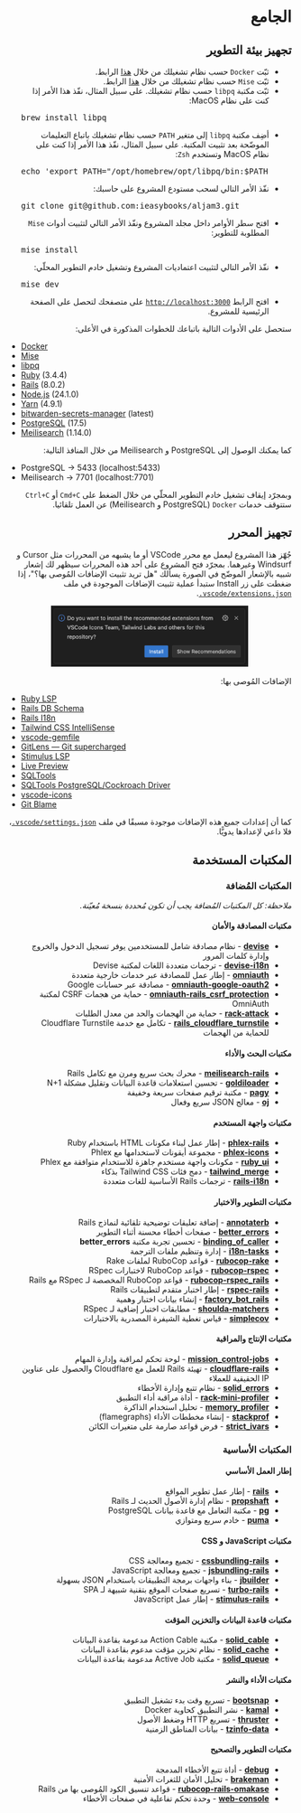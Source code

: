 <h1 dir="rtl">الجامع</h1>

<h2 dir="rtl">تجهيز بيئة التطوير</h2>

<ul dir="rtl">
  <li>ثبّت <code>Docker</code> حسب نظام تشغيلك من خلال <a href="https://docs.docker.com/engine/install/">هذا</a> الرابط.</li>
  <li>ثبّت <code>Mise</code> حسب نظام تشغيلك من خلال <a href="https://mise.jdx.dev/installing-mise.html">هذا</a> الرابط.</li>
  <li>ثبّت مكتبة <code>libpq</code> حسب نظام تشغيلك. على سبيل المثال، نفّذ هذا الأمر إذا كنت على نظام MacOS:</li>

  <pre dir="ltr">brew install libpq</pre>

  <li>أضِف مكتبة <code>libpq</code> إلى متغير <code>PATH</code> حسب نظام تشغيلك باتباع التعليمات الموضّحة بعد تثبيت المكتبة. على سبيل المثال، نفّذ هذا الأمر إذا كنت على نظام MacOS وتستخدم <code>Zsh</code>:</li>

  <pre dir="ltr">echo 'export PATH="/opt/homebrew/opt/libpq/bin:$PATH"' >> /Users/{user}/.zshrc</pre>

  <li>نفّذ الأمر التالي لسحب مستودع المشروع على حاسبك:</li>

  <pre dir="ltr">git clone git@github.com:ieasybooks/aljam3.git</pre>

  <li>افتح سطر الأوامر داخل مجلد المشروع ونفّذ الأمر التالي لتثبيت أدوات <code>Mise</code> المطلوبة للتطوير:</li>

  <pre dir="ltr">mise install</pre>

  <li>نفّذ الأمر التالي لتثبيت اعتماديات المشروع وتشغيل خادم التطوير المحلّي:</li>

  <pre dir="ltr">mise dev</pre>

  <li>افتح الرابط <a href="http://localhost:3000"><code>http://localhost:3000</code></a> على متصفحك لتحصل على الصفحة الرئيسية للمشروع.</li>
</ul>

<p dir="rtl">ستحصل على الأدوات التالية باتباعك للخطوات المذكورة في الأعلى:</p>

<ul>
  <li><a href="https://docker.com">Docker</a></li>
  <li><a href="https://mise.jdx.dev">Mise</a></li>
  <li><a href="https://postgresql.org/docs/current/libpq.html">libpq</a></li>
  <li><a href="https://ruby-lang.org">Ruby</a> (3.4.4)</li>
  <li><a href="https://rubyonrails.org">Rails</a> (8.0.2)</li>
  <li><a href="https://nodejs.org">Node.js</a> (24.1.0)</li>
  <li><a href="https://yarnpkg.com">Yarn</a> (4.9.1)</li>
  <li><a href="https://bitwarden.com/help/secrets-manager-cli">bitwarden-secrets-manager</a> (latest)</li>
  <li><a href="https://postgresql.org">PostgreSQL</a> (17.5)</li>
  <li><a href="https://meilisearch.com">Meilisearch</a> (1.14.0)</li>
</ul>

<p dir="rtl">كما يمكنك الوصول إلى PostgreSQL و Meilisearch من خلال المنافذ التالية:</p>

<ul>
  <li>PostgreSQL → 5433 (localhost:5433)</li>
  <li>Meilisearch → 7701 (localhost:7701)</li>
</ul>

<p dir="rtl">
وبمجرّد إيقاف تشغيل خادم التطوير المحلّي من خلال الضغط على <code>Cmd+C</code> أو <code>Ctrl+C</code> ستتوقف خدمات <code>Docker</code> (PostgreSQL و Meilisearch) عن العمل تلقائيا.
</p>

<h2 dir="rtl">تجهيز المحرر</h2>

<p dir="rtl">
جُهّز هذا المشروع ليعمل مع محرر VSCode أو ما يشبهه من المحررات مثل Cursor و Windsurf وغيرهما. بمجرّد فتح المشروع على أحد هذه المحررات سيظهر لك إشعار شبيه بالإشعار الموضّح في الصورة يسألك "هل تريد تثبيت الإضافات المُوصى بها؟"، إذا ضغطت على زر Install ستبدأ عملية تثبيت الإضافات الموجودة في ملف <a href=".vscode/extensions.json"><code dir="ltr">.vscode/extensions.json</code></a>.
</p>

<p align="center">
  <img src="docs/recommended-extensions.png" width="350px" />
</p>

<p dir="rtl">الإضافات المُوصى بها:</p>

<ul>
  <li><a href="https://marketplace.visualstudio.com/items?itemName=Shopify.ruby-lsp">Ruby LSP</a></li>
  <li><a href="https://marketplace.visualstudio.com/items?itemName=aki77.rails-db-schema">Rails DB Schema</a></li>
  <li><a href="https://marketplace.visualstudio.com/items?itemName=aki77.rails-i18n">Rails I18n</a></li>
  <li><a href="https://marketplace.visualstudio.com/items?itemName=bradlc.vscode-tailwindcss">Tailwind CSS IntelliSense</a></li>
  <li><a href="https://marketplace.visualstudio.com/items?itemName=bung87.vscode-gemfile">vscode-gemfile</a></li>
  <li><a href="https://marketplace.visualstudio.com/items?itemName=eamodio.gitlens">GitLens — Git supercharged</a></li>
  <li><a href="https://marketplace.visualstudio.com/items?itemName=marcoroth.stimulus-lsp">Stimulus LSP</a></li>
  <li><a href="https://marketplace.visualstudio.com/items?itemName=ms-vscode.live-server">Live Preview</a></li>
  <li><a href="https://marketplace.visualstudio.com/items?itemName=mtxr.sqltools">SQLTools</a></li>
  <li><a href="https://marketplace.visualstudio.com/items?itemName=mtxr.sqltools-driver-pg">SQLTools PostgreSQL/Cockroach Driver</a></li>
  <li><a href="https://marketplace.visualstudio.com/items?itemName=vscode-icons-team.vscode-icons">vscode-icons</a></li>
  <li><a href="https://marketplace.visualstudio.com/items?itemName=waderyan.gitblame">Git Blame</a></li>
</ul>

<p dir="rtl">كما أن إعدادات جميع هذه الإضافات موجودة مسبقًا في ملف <a href=".vscode/settings.json"><code dir="ltr">.vscode/settings.json</code></a>، فلا داعي لإعدادها يدويًّا.</p>

<h2 dir="rtl">المكتبات المستخدمة</h2>

<h3 dir="rtl">المكتبات المُضافة</h3>

<p dir="rtl"><em>ملاحظة: كل المكتبات المُضافة يجب أن تكون مُحددة بنسخة مُعيّنة.</em></p>

<h4 dir="rtl">مكتبات المصادقة والأمان</h3>
<ul dir="rtl">
  <li><strong><a href="https://github.com/heartcombo/devise">devise</a></strong> - نظام مصادقة شامل للمستخدمين يوفر تسجيل الدخول والخروج وإدارة كلمات المرور</li>
  <li><strong><a href="https://github.com/tigrish/devise-i18n">devise-i18n</a></strong> - ترجمات متعددة اللغات لمكتبة Devise</li>
  <li><strong><a href="https://github.com/omniauth/omniauth">omniauth</a></strong> - إطار عمل للمصادقة عبر خدمات خارجية متعددة</li>
  <li><strong><a href="https://github.com/zquestz/omniauth-google-oauth2">omniauth-google-oauth2</a></strong> - مصادقة عبر حسابات Google</li>
  <li><strong><a href="https://github.com/cookpad/omniauth-rails_csrf_protection">omniauth-rails_csrf_protection</a></strong> - حماية من هجمات CSRF لمكتبة OmniAuth</li>
  <li><strong><a href="https://github.com/rack/rack-attack">rack-attack</a></strong> - حماية من الهجمات والحد من معدل الطلبات</li>
  <li><strong><a href="https://github.com/instrumentl/rails-cloudflare-turnstile">rails_cloudflare_turnstile</a></strong> - تكامل مع خدمة Cloudflare Turnstile للحماية من الهجمات</li>
</ul>

<h4 dir="rtl">مكتبات البحث والأداء</h3>
<ul dir="rtl">
  <li><strong><a href="https://github.com/meilisearch/meilisearch-rails">meilisearch-rails</a></strong> - محرك بحث سريع ومرن مع تكامل Rails</li>
  <li><strong><a href="https://github.com/salsify/goldiloader">goldiloader</a></strong> - تحسين استعلامات قاعدة البيانات وتقليل مشكلة N+1</li>
  <li><strong><a href="https://github.com/ddnexus/pagy">pagy</a></strong> - مكتبة ترقيم صفحات سريعة وخفيفة</li>
  <li><strong><a href="https://github.com/ohler55/oj">oj</a></strong> - معالج JSON سريع وفعال</li>
</ul>

<h4 dir="rtl">مكتبات واجهة المستخدم</h3>
<ul dir="rtl">
  <li><strong><a href="https://github.com/yippee-fun/phlex-rails">phlex-rails</a></strong> - إطار عمل لبناء مكونات HTML باستخدام Ruby</li>
  <li><strong><a href="https://github.com/AliOsm/phlex-icons">phlex-icons</a></strong> - مجموعة أيقونات لاستخدامها مع Phlex</li>
  <li><strong><a href="https://github.com/ruby-ui/ruby_ui">ruby_ui</a></strong> - مكونات واجهة مستخدم جاهزة للاستخدام متوافقة مع Phlex</li>
  <li><strong><a href="https://github.com/gjtorikian/tailwind_merge">tailwind_merge</a></strong> - دمج فئات Tailwind CSS بذكاء</li>
  <li><strong><a href="https://github.com/svenfuchs/rails-i18n">rails-i18n</a></strong> - ترجمات Rails الأساسية للغات متعددة</li>
</ul>

<h4 dir="rtl">مكتبات التطوير والاختبار</h3>
<ul dir="rtl">
  <li><strong><a href="https://github.com/drwl/annotaterb">annotaterb</a></strong> - إضافة تعليقات توضيحية تلقائية لنماذج Rails</li>
  <li><strong><a href="https://github.com/BetterErrors/better_errors">better_errors</a></strong> - صفحات أخطاء محسنة أثناء التطوير</li>
  <li><strong><a href="https://github.com/banister/binding_of_caller">binding_of_caller</a></strong> - تحسين تجربة مكتبة <strong>better_errors</strong></li>
  <li><strong><a href="https://github.com/glebm/i18n-tasks">i18n-tasks</a></strong> - إدارة وتنظيم ملفات الترجمة</li>
  <li><strong><a href="https://github.com/rubocop/rubocop-rake">rubocop-rake</a></strong> - قواعد RuboCop لملفات Rake</li>
  <li><strong><a href="https://github.com/rubocop/rubocop-rspec">rubocop-rspec</a></strong> - قواعد RuboCop لاختبارات RSpec</li>
  <li><strong><a href="https://github.com/rubocop/rubocop-rspec_rails">rubocop-rspec_rails</a></strong> - قواعد RuboCop المخصصة لـ RSpec مع Rails</li>
  <li><strong><a href="https://github.com/rspec/rspec-rails">rspec-rails</a></strong> - إطار اختبار متقدم لتطبيقات Rails</li>
  <li><strong><a href="https://github.com/thoughtbot/factory_bot_rails">factory_bot_rails</a></strong> - إنشاء بيانات اختبار وهمية</li>
  <li><strong><a href="https://github.com/thoughtbot/shoulda-matchers">shoulda-matchers</a></strong> - مطابقات اختبار إضافية لـ RSpec</li>
  <li><strong><a href="https://github.com/simplecov-ruby/simplecov">simplecov</a></strong> - قياس تغطية الشيفرة المصدرية بالاختبارات</li>
</ul>

<h4 dir="rtl">مكتبات الإنتاج والمراقبة</h3>
<ul dir="rtl">
  <li><strong><a href="https://github.com/rails/mission_control-jobs">mission_control-jobs</a></strong> - لوحة تحكم لمراقبة وإدارة المهام</li>
  <li><strong><a href="https://github.com/modosc/cloudflare-rails">cloudflare-rails</a></strong> - تهيئة Rails للعمل مع Cloudflare والحصول على عناوين IP الحقيقية للعملاء</li>
  <li><strong><a href="https://github.com/fractaledmind/solid_errors">solid_errors</a></strong> - نظام تتبع وإدارة الأخطاء</li>
  <li><strong><a href="https://github.com/MiniProfiler/rack-mini-profiler">rack-mini-profiler</a></strong> - أداة مراقبة أداء التطبيق</li>
  <li><strong><a href="https://github.com/SamSaffron/memory_profiler">memory_profiler</a></strong> - تحليل استخدام الذاكرة</li>
  <li><strong><a href="https://github.com/tmm1/stackprof">stackprof</a></strong> - إنشاء مخططات الأداء (flamegraphs)</li>
  <li><strong><a href="https://github.com/yippee-fun/strict_ivars">strict_ivars</a></strong> - فرض قواعد صارمة على متغيرات الكائن</li>
</ul>

<h3 dir="rtl">المكتبات الأساسية</h3>

<h4 dir="rtl">إطار العمل الأساسي</h4>
<ul dir="rtl">
  <li><strong><a href="https://github.com/rails/rails">rails</a></strong> - إطار عمل تطوير المواقع</li>
  <li><strong><a href="https://github.com/rails/propshaft">propshaft</a></strong> - نظام إدارة الأصول الحديث لـ Rails</li>
  <li><strong><a href="https://github.com/postgres/postgres">pg</a></strong> - مكتبة التعامل مع قاعدة بيانات PostgreSQL</li>
  <li><strong><a href="https://github.com/puma/puma">puma</a></strong> - خادم سريع ومتوازي</li>
</ul>

<h4 dir="rtl">مكتبات JavaScript و CSS</h4>
<ul dir="rtl">
  <li><strong><a href="https://github.com/rails/cssbundling-rails">cssbundling-rails</a></strong> - تجميع ومعالجة CSS</li>
  <li><strong><a href="https://github.com/rails/jsbundling-rails">jsbundling-rails</a></strong> - تجميع ومعالجة JavaScript</li>
  <li><strong><a href="https://github.com/rails/jbuilder">jbuilder</a></strong> - بناء واجهات برمجة التطبيقات باستخدام JSON بسهولة</li>
  <li><strong><a href="https://github.com/hotwired/turbo-rails">turbo-rails</a></strong> - تسريع صفحات الموقع بتقنية شبيهة لـ SPA</li>
  <li><strong><a href="https://github.com/hotwired/stimulus-rails">stimulus-rails</a></strong> - إطار عمل JavaScript</li>
</ul>

<h4 dir="rtl">مكتبات قاعدة البيانات والتخزين المؤقت</h4>
<ul dir="rtl">
  <li><strong><a href="https://github.com/rails/solid_cable">solid_cable</a></strong> - مكتبة Action Cable مدعومة بقاعدة البيانات</li>
  <li><strong><a href="https://github.com/rails/solid_cache">solid_cache</a></strong> - نظام تخزين مؤقت مدعوم بقاعدة البيانات</li>
  <li><strong><a href="https://github.com/rails/solid_queue">solid_queue</a></strong> - مكتبة Active Job مدعومة بقاعدة البيانات</li>
</ul>

<h4 dir="rtl">مكتبات الأداء والنشر</h4>
<ul dir="rtl">
  <li><strong><a href="https://github.com/Shopify/bootsnap">bootsnap</a></strong> - تسريع وقت بدء تشغيل التطبيق</li>
  <li><strong><a href="https://github.com/basecamp/kamal">kamal</a></strong> - نشر التطبيق كحاوية Docker</li>
  <li><strong><a href="https://github.com/basecamp/thruster">thruster</a></strong> - تسريع HTTP وضغط الأصول</li>
  <li><strong><a href="https://github.com/tzinfo/tzinfo-data">tzinfo-data</a></strong> - بيانات المناطق الزمنية</li>
</ul>

<h4 dir="rtl">مكتبات التطوير والتصحيح</h4>
<ul dir="rtl">
  <li><strong><a href="https://github.com/ruby/debug">debug</a></strong> - أداة تتبع الأخطاء المدمجة</li>
  <li><strong><a href="https://github.com/presidentbeef/brakeman">brakeman</a></strong> - تحليل الأمان للثغرات الأمنية</li>
  <li><strong><a href="https://github.com/rails/rubocop-rails-omakase">rubocop-rails-omakase</a></strong> - قواعد تنسيق الكود المُوصى بها من Rails</li>
  <li><strong><a href="https://github.com/rails/web-console">web-console</a></strong> - وحدة تحكم تفاعلية في صفحات الأخطاء</li>
</ul>
